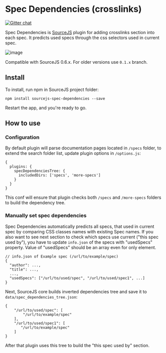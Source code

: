 # Spec Dependencies (crosslinks)

[![Gitter chat](https://badges.gitter.im/gitterHQ/gitter.png)](https://gitter.im/sourcejs/Source)

Spec Dependencies is [SourceJS](http://sourcejs.com) plugin for adding crosslinks section into each spec. It predicts used specs through the css selectors used in current spec.

![image](http://monosnap.com/image/gG9KatayyGGg5BxYt3704OIIQHUg0V.png)

Compatible with SourceJS 0.6.x. For older versions use `0.1.x` branch.

## Install

To install, run npm in SourceJS project folder:

```
npm install sourcejs-spec-dependencies --save
```

Restart the app, and you're ready to go.


## How to use

### Configuration

By default plugin will parse documentation pages located in `/specs` folder, to extend the search folder list, update plugin options in `/options.js`:

```
{
  plugins: {
    specDependenciesTree: {
      includedDirs: ['specs', 'more-specs']
    }
  }
}
```

This conf will ensure that plugin checks both `/specs` and `/more-specs` folders to build the dependency tree.


### Manually set spec dependencies

Spec Dependencies automatically predicts all specs, that used in current spec by comparing CSS classes names with existing Spec names. If you also want to see next section to check which specs use current ("this spec used by"), you have to update `info.json` of the specs with "usedSpecs" property. Value of "usedSpecs" should be an array even for only element.

```
// info.json of Example spec (/url/to/example/spec)
{
  "author": ...,
  "title": ...,
  ...,
  "usedSpecs": ["/url/to/used/spec", "/url/to/used/spec1", ...]
}
```

Next, SourceJS core builds inverted dependencies tree and save it to `data/spec_dependencies_tree.json`:
```
{
    "/url/to/used/spec": [
        "/url/to/example/spec"
    ],
    "/url/to/used/spec1": [
       "/url/to/example/spec"
    ]
}
```

After that plugin uses this tree to build the "this spec used by" section.
